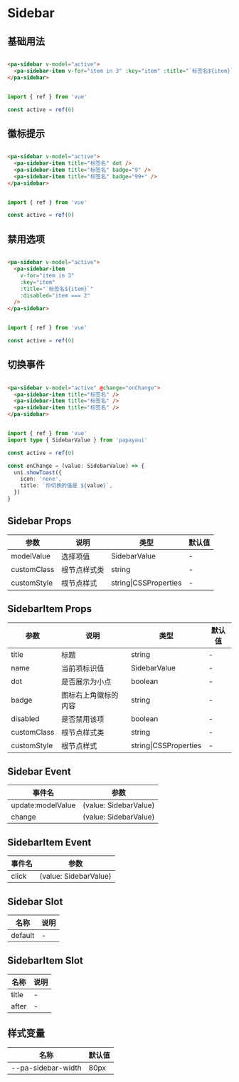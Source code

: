 # Sidebar

<!--codes start-->

## 基础用法

```html [template]

<pa-sidebar v-model="active">
  <pa-sidebar-item v-for="item in 3" :key="item" :title="`标签名${item}`" />
</pa-sidebar>

```
```ts [script]

import { ref } from 'vue'

const active = ref(0)

```
## 徽标提示

```html [template]

<pa-sidebar v-model="active">
  <pa-sidebar-item title="标签名" dot />
  <pa-sidebar-item title="标签名" badge="9" />
  <pa-sidebar-item title="标签名" badge="99+" />
</pa-sidebar>

```
```ts [script]

import { ref } from 'vue'

const active = ref(0)

```
## 禁用选项

```html [template]

<pa-sidebar v-model="active">
  <pa-sidebar-item
    v-for="item in 3"
    :key="item"
    :title="`标签名${item}`"
    :disabled="item === 2"
  />
</pa-sidebar>

```
```ts [script]

import { ref } from 'vue'

const active = ref(0)

```
## 切换事件

```html [template]

<pa-sidebar v-model="active" @change="onChange">
  <pa-sidebar-item title="标签名" />
  <pa-sidebar-item title="标签名" />
  <pa-sidebar-item title="标签名" />
</pa-sidebar>

```
```ts [script]

import { ref } from 'vue'
import type { SidebarValue } from 'papayaui'

const active = ref(0)

const onChange = (value: SidebarValue) => {
  uni.showToast({
    icon: 'none',
    title: `你切换的值是 ${value}`,
  })
}

```

<!--codes end-->

## Sidebar Props

<!--props start-->

| 参数 | 说明 | 类型 | 默认值 |
| --- | ----- | --- | --- |
| modelValue | 选择项值 | SidebarValue | - |
| customClass | 根节点样式类 | string | - |
| customStyle | 根节点样式 | string\|CSSProperties | - |

## SidebarItem Props

| 参数 | 说明 | 类型 | 默认值 |
| --- | ----- | --- | --- |
| title | 标题 | string | - |
| name | 当前项标识值 | SidebarValue | - |
| dot | 是否展示为小点 | boolean | - |
| badge | 图标右上角徽标的内容 | string | - |
| disabled | 是否禁用该项 | boolean | - |
| customClass | 根节点样式类 | string | - |
| customStyle | 根节点样式 | string\|CSSProperties | - |

<!--props end-->

## Sidebar Event

<!--event start-->

| 事件名 | 参数 |
| --- | --- |
| update:modelValue | (value: SidebarValue)  |
| change | (value: SidebarValue)  |

## SidebarItem Event

| 事件名 | 参数 |
| --- | --- |
| click | (value: SidebarValue)  |

<!--event end-->

## Sidebar Slot

<!--slot start-->

| 名称 | 说明 |
| --- | --- |
| default | - |

## SidebarItem Slot

| 名称 | 说明 |
| --- | --- |
| title | - |
| after | - |

<!--slot end-->

## 样式变量

<!--cssVar start-->

| 名称 | 默认值 |
| --- | --- |
| --pa-sidebar-width | 80px |

<!--cssVar end-->

